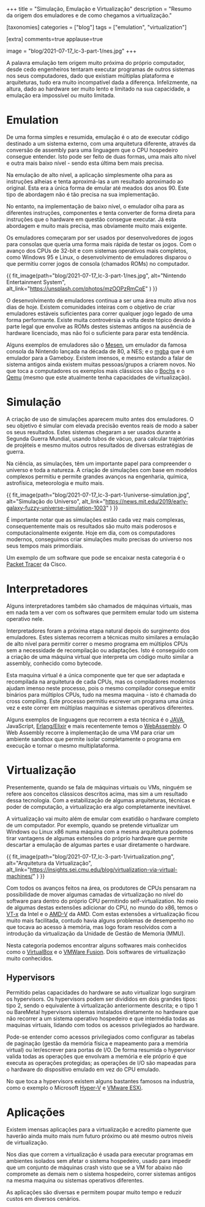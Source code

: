 +++
title = "Simulação, Emulação e Virtualização"
description = "Resumo da origem dos emuladores e de como chegamos a virtualização."

[taxonomies]
categories = ["blog"]
tags = ["emulation", "virtualization"]

[extra]
comments=true
applause=true

image = "blog/2021-07-17_lc-3-part-1/nes.jpg"
+++

A palavra emulação tem origem muito próxima do próprio computador, desde cedo engenheiros tentaram executar programas de outros sistemas nos seus computadores, dado que existiam múltiplas plataforma e arquiteturas, tudo era muito incompatível dada a diferença. Infelizmente, na altura, dado ao hardware ser muito lento e limitado na sua capacidade, a emulação era impossível ou muito limitada.

<!-- more -->

# Emulation

De uma forma simples e resumida, emulação é o ato de executar código destinado a um sistema externo, com uma arquitetura diferente, através da conversão de assembly para uma linguagem que o CPU hospedeiro consegue entender. Isto pode ser feito de duas formas, uma mais alto nível e outra mais baixo nível - sendo esta última bem mais precisa.

Na emulação de alto nível, a aplicação simplesmente olha para as instruções alheias e tenta aproximá-las a um resultado aproximado ao original. Esta era a única forma de emular até meados dos anos 90. Este tipo de abordagem não é tão precisa na sua implementação.

No entanto, na implementação de baixo nível, o emulador olha para as diferentes instruções, componentes e tenta converter de forma direta para instruções que o hardware em questão consegue executar. Já esta abordagem e muito mais precisa, mas obviamente muito mais exigente.

Os emuladores começaram por ser usados por desenvolvedores de jogos para consolas que queria uma forma mais rápida de testar os jogos. Com o avanço dos CPUs de 32-bit e com sistemas operativos mais completos, como Windows 95 e Linux, o desenvolvimento de emuladores disparou o que permitiu correr jogos de consola (chamados ROMs) no computador.

{{ fit_image(path="blog/2021-07-17_lc-3-part-1/nes.jpg", alt="Nintendo Entertainment System", alt_link="https://unsplash.com/photos/mzOOPzRmCqE" ) }}

O desenvolvimento de emuladores continua a ser uma área muito ativa nos dias de hoje. Existem comunidades inteiras com o objetivo de criar emuladores estáveis suficientes para correr qualquer jogo legado de uma forma performante. Existe muita controvérsia a volta deste tópico devido à parte legal que envolve as ROMs destes sistemas antigos na ausência de hardware licenciado, mas não foi o suficiente para parar esta tendência.

Alguns exemplos de emuladores são o [Mesen](https://www.mesen.ca/), um emulador da famosa consola da Nintendo lançada na década de 80, a NES; e o [mgba](https://mgba.io/) que é um emulador para a Gameboy. Existem imensos, e mesmo estando a falar de sistema antigos ainda existem muitas pessoas/grupos a criarem novos. No que toca a computadores os exemplos mais clássicos são o [Bochs](https://bochs.sourceforge.io/) e o [Qemu](https://www.qemu.org/) (mesmo que este atualmente tenha capacidades de virtualização).

# Simulação

A criação de uso de simulações aparecem muito antes dos emuladores. O seu objetivo é simular com elevada precisão eventos reais de modo a saber os seus resultados. Estes sistemas chegaram a ser usados durante a Segunda Guerra Mundial, usando tubos de vácuo, para calcular trajetórias de projéteis e mesmo muitos outros resultados de diversas estratégias de guerra.

Na ciência, as simulações, têm um importante papel para compreender o universo e toda a natureza. A criação de simulações com base em modelos complexos permitiu e permite grandes avanços na engenharia, química, astrofísica, meteorologia e muito mais.

{{ fit_image(path="blog/2021-07-17_lc-3-part-1/universe-simulation.jpg", alt="Simulação do Universo", alt_link="https://news.mit.edu/2019/early-galaxy-fuzzy-universe-simulation-1003" ) }}

É importante notar que as simulações estão cada vez mais complexas, consequentemente mais os resultados são muito mais poderosos e computacionalmente exigente. Hoje em dia, com os computadores modernos, conseguimos criar simulações muito precisas do universo nos seus tempos mais primordiais.

Um exemplo de um software que pode se encaixar nesta categoria é o [Packet Tracer](https://www.netacad.com/courses/packet-tracer) da Cisco.

# Interpretadores

Alguns interpretadores também são chamados de máquinas virtuais, mas em nada tem a ver com os softwares que permitem emular todo um sistema operativo nele.

Interpretadores foram a próxima etapa natural depois do surgimento dos emuladores. Estes sistemas recorrem a técnicas muito similares a emulação de alto nível para permitir correr o mesmo programa em múltiplos CPUs sem a necessidade de recompilação ou adaptações. Isto é conseguido com a criação de uma máquina virtual que interpreta um código muito similar a assembly, conhecido como bytecode.

Esta maquina virtual é a única componente que ter que ser adaptada e recompilada na arquitetura de cada CPUs, mas os compiladores modernos ajudam imenso neste processo, pois o mesmo compilador consegue emitir binários para múltiplos CPUs, tudo na mesma maquina - isto é chamada do cross compiling. Este processo permitiu escrever um programa uma única vez e este correr em múltiplas maquinas e sistemas operativos diferentes.

Alguns exemplos de linguagens que recorrem a esta técnica é o [JAVA](https://en.wikipedia.org/wiki/Java_bytecode), JavaScript, [Erlang/Elixir](<https://en.wikipedia.org/wiki/BEAM_(Erlang_virtual_machine)>) e mais recentemente temos o [WebAssembly](https://webassembly.org/). O Web Assembly recorre à implementação de uma VM para criar um ambiente sandbox que permite isolar completamente o programa em execução e tornar o mesmo multiplataforma.

# Virtualização

Presentemente, quando se fala de máquinas virtuais ou VMs, ninguém se refere aos conceitos clássicos descritos acima, mas sim a um resultado dessa tecnologia. Com a estabilização de algumas arquiteturas, técnicas e poder de computação, a virtualização era algo completamente inevitável.

A virtualização vai muito além de emular com exatidão o hardware completo de um computador. Por exemplo, quando se pretende virtualizar um Windows ou Linux x86 numa máquina com a mesma arquitetura podemos tirar vantagens de algumas extensões do próprio hardware que permite descartar a emulação de algumas partes e usar diretamente o hardware.

{{ fit_image(path="blog/2021-07-17_lc-3-part-1/virtualization.png", alt="Arquitetura da Virtualização", alt_link="https://insights.sei.cmu.edu/blog/virtualization-via-virtual-machines/" ) }}

Com todos os avanços feitos na área, os produtores de CPUs pensaram na possibilidade de mover algumas camadas de virtualização no nível do software para dentro do próprio CPU permitindo self-virtualization. No meio de algumas destas extensões adicionar do CPU, no mundo do x86, temos o [VT-x](https://www.intel.com/content/www/us/en/virtualization/virtualization-technology/intel-virtualization-technology.html) da Intel e o [AMD-V](https://www.amd.com/en/technologies/virtualization-solutions) da AMD. Com estas extensões a virtualização ficou muito mais facilitada, contudo havia alguns problemas de desempenho no que tocava ao acesso à memória, mas logo foram resolvidos com a introdução da virtualização da Unidade de Gestão de Memoria (MMU).

Nesta categoria podemos encontrar alguns softwares mais conhecidos como o [VirtualBox](https://www.virtualbox.org/) e o [VMWare Fusion](https://www.vmware.com/products/fusion.html). Dois softwares de virtualização muito conhecidos.

## Hypervisors

Permitido pelas capacidades do hardware se auto virtualizar logo surgiram os hypervisors. Os hypervisors podem ser divididos em dois grandes tipos: tipo 2, sendo o equivalente à virtualização anteriormente descrita; e o tipo 1 ou BareMetal hypervisors sistemas instalados diretamente no hardware que não recorrer a um sistema operativo hospedeiro e que intermédia todas as maquinas virtuais, lidando com todos os acessos privilegiados ao hardware.

Pode-se entender como acessos privilegiados como configurar as tabelas de paginação (gestão da memória física e mapeamento para a memória virtual) ou ler/escrever para portas de I/O. De forma resumida o hypervisor valida todas as operações que envolvam a memória e ele próprio é que executa as operações protegidas; as operações de I/O são mapeadas para o hardware do dispositivo emulado em vez do CPU emulado.

No que toca a hypervisors existem alguns bastantes famosos na industria, como o exemplo o Microsoft [Hyper-V](https://en.wikipedia.org/wiki/Hyper-V) e [VMware ESXi](https://www.vmware.com/products/esxi-and-esx.html).

# Aplicações

Existem imensas aplicações para a virtualização e acredito piamente que haverão ainda muito mais num futuro próximo ou até mesmo outros níveis de virtualização.

Nos dias que correm a virtualização é usada para executar programas em ambientes isolados sem afetar o sistema hospedeiro, usado para impedir que um conjunto de máquinas crash visto que se a VM for abaixo não compromete as demais nem o sistema hospedeiro, correr sistemas antigos na mesma maquina ou sistemas operativos diferentes.

As aplicações são diversas e permitem poupar muito tempo e reduzir custos em diversos cenários.
